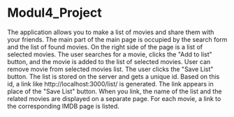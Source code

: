 # Modul4_Project
The application allows you to make a list of movies and share them with your friends.
The main part of the main page is occupied by the search form and the list of found movies. On the right side of the page is a list of selected movies.
The user searches for a movie, clicks the "Add to list" button, and the movie is added to the list of selected movies.
User can remove movie from selected movies list.
The user clicks the "Save List" button. The list is stored on the server and gets a unique id. Based on this id, a link like http://localhost:3000/list/<id> is generated. The link appears in place of the "Save List" button.
When you link, the name of the list and the related movies are displayed on a separate page. For each movie, a link to the corresponding IMDB page is listed.
